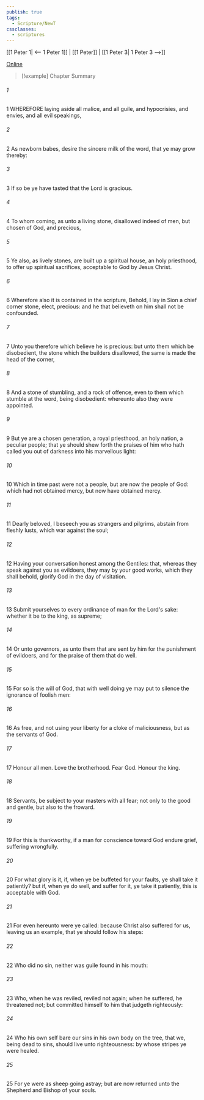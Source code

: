 ```yaml
---
publish: true
tags:
  - Scripture/NewT
cssclasses:
  - scriptures
---
```

[[1 Peter 1| <-- 1 Peter 1]] | [[1 Peter]] | [[1 Peter 3| 1 Peter 3 -->]]

[Online](https://churchofjesuschrist.org/study/scriptures/nt/1-pet/2?lang=eng)

>[!example] Chapter Summary
>
###### 1
1 WHEREFORE laying aside all malice, and all guile, and hypocrisies, and envies, and all evil speakings,
###### 2
2 As newborn babes, desire the sincere milk of the word, that ye may grow thereby:
###### 3
3 If so be ye have tasted that the Lord is gracious.
###### 4
4 To whom coming, as unto a living stone, disallowed indeed of men, but chosen of God, and precious,
###### 5
5 Ye also, as lively stones, are built up a spiritual house, an holy priesthood, to offer up spiritual sacrifices, acceptable to God by Jesus Christ.
###### 6
6 Wherefore also it is contained in the scripture, Behold, I lay in Sion a chief corner stone, elect, precious: and he that believeth on him shall not be confounded.
###### 7
7 Unto you therefore which believe he is precious: but unto them which be disobedient, the stone which the builders disallowed, the same is made the head of the corner,
###### 8
8 And a stone of stumbling, and a rock of offence, even to them which stumble at the word, being disobedient: whereunto also they were appointed.
###### 9
9 But ye are a chosen generation, a royal priesthood, an holy nation, a peculiar people; that ye should shew forth the praises of him who hath called you out of darkness into his marvellous light:
###### 10
10 Which in time past were not a people, but are now the people of God: which had not obtained mercy, but now have obtained mercy.
###### 11
11 Dearly beloved, I beseech you as strangers and pilgrims, abstain from fleshly lusts, which war against the soul;
###### 12
12 Having your conversation honest among the Gentiles: that, whereas they speak against you as evildoers, they may by your good works, which they shall behold, glorify God in the day of visitation.
###### 13
13 Submit yourselves to every ordinance of man for the Lord's sake: whether it be to the king, as supreme;
###### 14
14 Or unto governors, as unto them that are sent by him for the punishment of evildoers, and for the praise of them that do well.
###### 15
15 For so is the will of God, that with well doing ye may put to silence the ignorance of foolish men:
###### 16
16 As free, and not using your liberty for a cloke of maliciousness, but as the servants of God.
###### 17
17 Honour all men. Love the brotherhood. Fear God. Honour the king.
###### 18
18 Servants, be subject to your masters with all fear; not only to the good and gentle, but also to the froward.
###### 19
19 For this is thankworthy, if a man for conscience toward God endure grief, suffering wrongfully.
###### 20
20 For what glory is it, if, when ye be buffeted for your faults, ye shall take it patiently? but if, when ye do well, and suffer for it, ye take it patiently, this is acceptable with God.
###### 21
21 For even hereunto were ye called: because Christ also suffered for us, leaving us an example, that ye should follow his steps:
###### 22
22 Who did no sin, neither was guile found in his mouth:
###### 23
23 Who, when he was reviled, reviled not again; when he suffered, he threatened not; but committed himself to him that judgeth righteously:
###### 24
24 Who his own self bare our sins in his own body on the tree, that we, being dead to sins, should live unto righteousness: by whose stripes ye were healed.
###### 25
25 For ye were as sheep going astray; but are now returned unto the Shepherd and Bishop of your souls.



